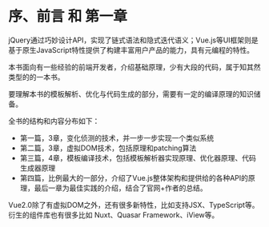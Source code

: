 # 序、前言 和 第一章

jQuery通过巧妙设计API，实现了链式语法和隐式迭代语义；Vue.js等UI框架则是基于原生JavaScript特性提供了构建丰富用户产品的能力，具有元编程的特性。

本书面向有一些经验的前端开发者，介绍基础原理，少有大段的代码，属于知其然类型的的一本书。

要理解本书的模板解析、优化与代码生成的部分，需要有一定的编译原理的知识储备。

全书的结构和内容分布如下：

- 第一篇，3章，变化侦测的技术，并一步一步实现一个类似系统
- 第二篇，3章，虚拟DOM技术，包括原理和patching算法
- 第三篇，4章，模板编译技术，包括模板解析器实现原理、优化器原理、代码生成器原理
- 第四篇，比例最大的一部分，介绍了Vue.js整体架构和提供给的各种API的原理，最后一章为最佳实践的介绍，结合了官网+作者的总结。

Vue2.0除了有虚拟DOM之外，还有很多新特性，比如支持JSX、TypeScript等。衍生的组件库也有很多比如 Nuxt、Quasar Framework、iView等。
